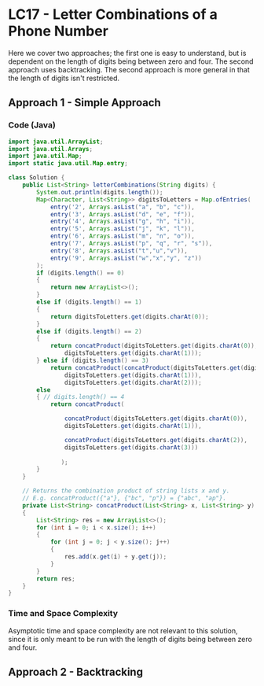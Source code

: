 # LC17 - Letter Combinations of a Phone Number

Here we cover two approaches; the first one is easy to understand, but is dependent on the length of digits being between zero and four. The second approach uses backtracking. The second approach is more general in that the length of digits isn't restricted.

## Approach 1 - Simple Approach

### Code (Java)

```java
import java.util.ArrayList;
import java.util.Arrays;
import java.util.Map;
import static java.util.Map.entry;

class Solution {
    public List<String> letterCombinations(String digits) {
        System.out.println(digits.length());
        Map<Character, List<String>> digitsToLetters = Map.ofEntries(
            entry('2', Arrays.asList("a", "b", "c")),
            entry('3', Arrays.asList("d", "e", "f")),
            entry('4', Arrays.asList("g", "h", "i")),
            entry('5', Arrays.asList("j", "k", "l")),
            entry('6', Arrays.asList("m", "n", "o")),
            entry('7', Arrays.asList("p", "q", "r", "s")),
            entry('8', Arrays.asList("t","u","v")),
            entry('9', Arrays.asList("w","x","y", "z"))
        );
        if (digits.length() == 0)
        {
            return new ArrayList<>();
        }
        else if (digits.length() == 1)
        {
            return digitsToLetters.get(digits.charAt(0));
        } 
        else if (digits.length() == 2)
        {
            return concatProduct(digitsToLetters.get(digits.charAt(0)), 
                digitsToLetters.get(digits.charAt(1)));
        } else if (digits.length() == 3)
            return concatProduct(concatProduct(digitsToLetters.get(digits.charAt(0)), 
                digitsToLetters.get(digits.charAt(1))), 
                digitsToLetters.get(digits.charAt(2)));
        else 
        { // digits.length() == 4
            return concatProduct( 

                concatProduct(digitsToLetters.get(digits.charAt(0)), 
                digitsToLetters.get(digits.charAt(1))),

                concatProduct(digitsToLetters.get(digits.charAt(2)), 
                digitsToLetters.get(digits.charAt(3)))
                
               );
        }
    }

    // Returns the combination product of string lists x and y.
    // E.g. concatProduct({"a"}, {"bc", "p"}) = {"abc", "ap"}.
    private List<String> concatProduct(List<String> x, List<String> y)
    {
        List<String> res = new ArrayList<>();
        for (int i = 0; i < x.size(); i++)
        {
            for (int j = 0; j < y.size(); j++)
            {
                res.add(x.get(i) + y.get(j));
            }
        }
        return res;
    }
}
```

### Time and Space Complexity

Asymptotic time and space complexity are not relevant to this solution, since it is only meant to be run with the length of digits being between zero and four. 

## Approach 2 - Backtracking

